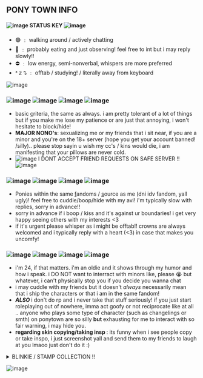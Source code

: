 ## PONY TOWN INFO 

<div dir="auto">
	<h4 dir="auto">
		<img src="http://i1225.photobucket.com/albums/ee381/enix-directory/Pixels/ministar2.gif" alt="image" />
		 STATUS KEY
		<img src="http://i1225.photobucket.com/albums/ee381/enix-directory/Pixels/ministar2.gif" alt="image" />
	</h4>
</div>

- 🟢 ﹕ walking around / actively chatting
- 🌙 ﹕ probably eating and just observing! feel free to int but i may reply slowly!!
- ⛔️ ﹕ low energy, semi-nonverbal, whispers are more preferred
- ᶻ 𝗓 𐰁  ﹕ offtab / studying! / literally away from keyboard

![image](https://64.media.tumblr.com/1a1cdd125d52d08ee33f2a9106cea126/tumblr_ohkns63pMp1uerrt0o3_540.gif)

<div dir="auto">
	<h3 dir="auto" data-sourcepos="18:1-18:16">
		<img src="https://64.media.tumblr.com/d3839ce334943dfb6a96c9be9419842d/tumblr_inline_p7xowxpFoX1rhwzwl_75sq.gifv" alt="image" />
		<img src="http://i849.photobucket.com/albums/ab51/Ashleigh_Young/th_tmfav212d.gif" alt="image" />
		<img src="http://i849.photobucket.com/albums/ab51/Ashleigh_Young/th_tmfav212n.gif" alt="image" />
		<img src="http://i849.photobucket.com/albums/ab51/Ashleigh_Young/th_tmfav212i.gif" alt="image" />
	</h3>
</div>
<ul dir="auto" data-sourcepos="19:1-22:0">
	<li data-sourcepos="19:1-19:205">
		basic <a href="https://dni-criteria.carrd.co/" rel="nofollow">c</a>riteria, the same as always. i am pretty tolerant of a lot of things but if you make me lose my patience or are just that annoying, i won't hesitate to block/hide!
	</li>
	<li data-sourcepos="20:1-20:260">
		<strong>MAJOR NONO's</strong>: sexualizing me or my friends that i sit near, if you are a minor and you're on the 18+ server (hope you get your account banned! /silly).. please stop sayin u wish my cc's / kins would die, i am manifesting that your pillows are never cold.
	</li>
	<li data-sourcepos="21:1-22:0">
		<img src="https://static.tumblr.com/rltvkjt/9lnlmr41u/th_k_atencao.gif" alt="image" />
		 I DONT ACCEPT FRIEND REQUESTS ON SAFE SERVER !!
		<img src="https://static.tumblr.com/rltvkjt/9lnlmr41u/th_k_atencao.gif" alt="image" />
	</li>
</ul>
<div dir="auto">
	<h3 dir="auto" data-sourcepos="23:1-23:16">
		<img src="https://64.media.tumblr.com/74ecf4da31a97c546a47605bd4f8d0a3/tumblr_inline_p7xowv6hU61rhwzwl_75sq.gifv" alt="image" />
		<img src="http://i849.photobucket.com/albums/ab51/Ashleigh_Young/th_tmfav212i.gif" alt="image" />
		<img src="http://i849.photobucket.com/albums/ab51/Ashleigh_Young/th_tmfav212n.gif" alt="image" />
		<img src="http://i849.photobucket.com/albums/ab51/Ashleigh_Young/th_tmfav212t.gif" alt="image" />
	</h3>
</div>
<ul dir="auto" data-sourcepos="24:1-27:0">
	<li data-sourcepos="24:1-24:249">
		Ponies within the same <a href="https://rentry.co/thoughtcrimes" rel="nofollow">f</a>andoms / <a href="https://pronouns.cc/@nineteeneightyfour" rel="nofollow">s</a>ource as me (dni idv fandom, yall ugly)! feel free to cuddle/boop/hide with my avi! i'm typically slow with replies, sorry in advance!!
	</li>
	<li data-sourcepos="25:1-25:119">
		sorry in advance if i boop / kiss and it's against ur boundaries! i get very happy seeing others with my interests &lt;3
	</li>
	<li data-sourcepos="26:1-27:0">
		if it's urgent please whisper as i might be offtab!! crowns are always welcomed and i typically reply with a heart (&lt;3) in case that makes you uncomfy!
	</li>
</ul>
<div dir="auto">
	<h3 dir="auto" data-sourcepos="28:1-28:16">
		<img src="https://64.media.tumblr.com/e98a864bce32154800cdfe64f7a33446/tumblr_inline_p7xowvATjd1rhwzwl_75sq.gifv" alt="image" />
		<img src="http://i849.photobucket.com/albums/ab51/Ashleigh_Young/th_tmfav212b.gif" alt="image" />
		<img src="http://i849.photobucket.com/albums/ab51/Ashleigh_Young/th_tmfav212y.gif" alt="image" />
		<img src="http://i849.photobucket.com/albums/ab51/Ashleigh_Young/th_tmfav212i.gif" alt="image" />
	</h3>
</div>
<ul dir="auto" data-sourcepos="29:1-33:0">
	<li data-sourcepos="29:1-29:131">
		i'm 24, if that matters. i'm an oldie and it shows through my humor and how i speak. i DO NOT want to interract with minors like, please 😭 but whatever, i can't physically stop you if you decide you wanna chat
	</li>
	<li data-sourcepos="29:1-29:131">
		i may cuddle with my friends but it doesn't
		<em>
			 always
		</em>
		 necessarily mean that i ship the characters or that i am in the same fandom!
	</li>
	<li data-sourcepos="30:1-31:259">
		<em>
			<strong>
				 ALSO
			</strong>
		</em>
		 i don't do rp and i never take that stuff seriously! if you just start roleplaying out of nowhere, imma act goofy or not reciprocate like at all .. anyone who plays some type of character (such as changelings or smth) on ponytown are so silly
		<strong>
			 but
		</strong>
		 exhausting for me to interact with so fair warning, i may hide you.
	</li>
	<li data-sourcepos="32:1-33:0">
		<strong>
			 regarding skin copying/taking insp
		</strong>
		 : its funny when i see people copy or take inspo, i just screenshot yall and send them to my friends to laugh at you lmaoo just don't do it :)
	</li>
</ul>



<details>
<summary>
BLINKIE / STAMP COLLECTION !!
</summary>

<p><img src="https://78.media.tumblr.com/c432ee3eec696131e092f7a850011ec0/tumblr_pcnc265ntT1x44eu4o1_640.gif" alt="" /></p>

<p>
	<img src="https://lh7-us.googleusercontent.com/MQCu1jIqty7kgnOG4rpvA5j8u0sYc-HKViYrUPWTySmBb5DCsKQHSeL4xm1bx94VmE3O4Vn1eMHk8S8zukYaXu-mEiD-ouKe1AAKJxkPK1CwzK0Qv_Xv8zptnMM33RZtY6S9NZfLq7bKd_vFLIVLj08" alt="Talking to the moon #Stamp by JEricaM" width="99" height="56" />
	<img src="https://lh7-us.googleusercontent.com/9qLk6jHJTbWUsRgj4RmduEAbZMf7dz23Gl0SZgQmzj9h7XcnH-XLv8WXoTBwPjq_CcSOE3IxFmyFbXiklIP2aRfEMvTfgsdstoZPiF-IIRePQjwvh-npYYPBspiQSUgqSZ4vpkIN7RUkzl2Mq6hg5Mg" alt="Nightowl Stamp by Kezzi-Rose" width="99" height="56" />
	<img src="https://lh7-us.googleusercontent.com/sr5JzA8gyx8Oh_W5dbhnImbLtiS2hw750hcMuiqab_Qz5BFychSlUjyxaIR9kGf0fv7KCS5ZADqj2A25425-4kB6do5gr3A4dA1cN333F92sYqgfO0RfB_fZWbro3VFBPxu8-LjjsJg9BhFdOwtT8DE" alt="stamp (#045) - Shoot For The Stars by peachkonpeito" width="99" height="56" />
	<img src="https://lh7-us.googleusercontent.com/kzF00WMhEFpd693DhRu1BL7trvQ9dc-gwvBdK2h86sVIXbTnfhPD0mExjkstQO5lYWm0A_ll1Ry5JHvJe0PR5DVDbj95JEC8ElLaxqCkiHqFY_aXSmzc9NrsOt8L0_342Rd6Y3zjHPUWwe5mwk3p6EM" alt="002 by StarryWave" width="99" height="57" />
	<img src="https://lh7-us.googleusercontent.com/llOFY1Qdmjfs7caWtzMs61IvU0kuG-7loxBROi6nqeDjOPghE_zHL8DzDssCX5n0TXoxFJ31CndmaPEKGS0kKExLGKMG4gJi46iPzm68kksac8kR47PPdMbfUYxIUvKHuVV5bPxPYFup1_V2SQh1zu8" alt="I love pink! by ima-M0NST3R" width="99" height="56" />
	<img src="https://lh7-us.googleusercontent.com/54CtRC_NhfPfVtl39srU6xLwN2l_I94CqxJIRUTU220nTc9enR3YkRHcBjzmxMIFS0SI-54fHtAeDhPtsHPBbIRNpyPFr-J5MzsoQmtg1VQtumaaK7hIfp68BCBuoBvfwlpqMRVEW_l72zASvsvPXK0" alt="Stamp :: Marina by homestucktroll123" width="99" height="56" />
	<img src="https://lh7-us.googleusercontent.com/1KHJLe0-LvlEB-JpHTivq0ABgzoCHbe_YWSVYC6P2gv8RAno8Ii5d3gyjIKWDkYxr6BsZ1GQQU6QK3E8eETf7_P8qjYLfixVokId56RB9l0oGery5ehFgOTSwVr13p6xpXXywZGrhZbQOtVE8e0IypE" alt="Asexual stamp by pulsebomb" width="99" height="56" />
	<img src="https://lh7-us.googleusercontent.com/oiLjNpEroL4p3jQTC4x7eH48BqYmk1jXbc1nPbtVF4m4ntAGOqUjOt3Z7F7__d-RZW5U8Mv6b4sbXAvYimOHiBssoAWzESTbb_E-9cJe5jVja-MM5zkmoL3OwdXpRPhK--xkTZUB_4kIKPz5TvHyM-M" alt="Pink Sky 1 by MissToxicSlime" width="99" height="55" />
	<img src="https://lh7-us.googleusercontent.com/cpn2xP8kwcvon0yNNQ4pyB44cvcLyU5XOt7Wzq6ltGq-zx59sHR4uOwccPg9NTQKJAEHwemk-d-snEHjiW_7wBe4NdE6BqR3Tzc91tg5IqiyRsO0xR6ADTxQFMtBeBh-ht219Idi6u2suFywfo0SAkI" alt="Rose O rama | stamp by TheCandyCoating" width="99" height="56" />
	<img src="https://lh7-us.googleusercontent.com/lUyRivEHwq1Td86H3pQR8FUlrB14jsKAhpdyrocLwUPmcYcPD-YC1jIbE58Wuv4EcwDMCwusOtaiAcp_ezo95zlxTW3DUfpbWlMCqN3A7-bKTuhxXE4BYCW4MyU3FHz-lYgC0KLRMAfcRQKMZaNu7p4" alt="034 by asthtc" width="99" height="56" />
	<img src="https://lh7-us.googleusercontent.com/GNuSir7pZl2L9ljkQTwqes6l5sSLFVo1dByqfoKxviIJGG5-ZAvIyGpUc-129Zc7ZBskP5vEDGOblC713YZgl2mC3BBfSCNJbdaqkkF1MJqR9sV12deibdkSacD14f4uxB7B4kfIZYpneCFO1QNVfKk" alt="029 by asthtc" width="99" height="56" />
	<img src="https://lh7-us.googleusercontent.com/McXnQOFzAIIyrQxyF77RL5NgEGZq5dPSNcQ6pAubqqGW4cV67bO6M2XHWv6252vWx1exOTmhb9B5ordmB2PyDyxQKaYkG1CnkfcT_rZelXsrfA2qWNJdMEH6dxQ5kgLh5GDcow3TI5qk8x5oytuRQK4" alt="031 by asthtc" width="99" height="56" />
	<img src="https://lh7-us.googleusercontent.com/mqKGFwm5i600hBVULdP319Tb33eagixO3Rw73yY6m1-uXru5bD9BDWHwF0bH33KY5oSfTWZDkv9P9YCZWjUJT3-axhBsggTPnBmt-XvRO64PHZSqumJVfJ1IvsNgkmsUyWhyzPcSqqbPD5hu3uViTV8" alt="Timbre Animal Crossing New Leaf by LeDrBenji" width="99" height="56" />
	<img src="https://lh7-us.googleusercontent.com/Stb9PWFyKVju_bqxOavmUfbLFuV4YTfnEHQDALPkB6IrpBqZZuutUmz_riMLIfWjiu3Ie9665jrpVxjm3rA4r28l1VuMzkT6EyDurmbDItgeYaO6NteD6g9OkbeTqHcPY2JMXSHP13RQerIFUHwMcEk" alt="i love my DS stamp by RRRAI" width="99" height="56" />
	<img src="https://lh7-us.googleusercontent.com/1-xooPi5ti-LfyG2CTjUkugttRg05A0THVywfV19Y3UDMkNSz5ifbT8RqDd2mp1w59I4nEQCBgVYDI5OrjkWIur3xT7jGfHqF22Yo6-Y4eyKmjfYb2zSDD-C3lbVRis6rbDbhYB_HxJ1lCrocIkI9Qg" alt=".~Mareach 64 kissu stamp~. by ThePinkMarioPrincess" width="99" height="56" />
	<img src="https://lh7-us.googleusercontent.com/RI--jJCC0i7VE_vcvM_kqx_4nrkgkFpPRoErbHNsq5ANewTPDcL06pPhCZOrOKgZ9Da_WhNi1HC0HNj17IzrWiLcNFV5r5aNHVzgHbf6_rhzYteTgKY_E27A360dtGI1_fPtDb6_cgOsAolpap89kLs" alt="F2U Stamp by ElephantEmpress" width="100" height="54" />
	<img src="https://lh7-us.googleusercontent.com/lKbxMLy4i2Cl7QmDn8g4C4VRlAcbwi5YXl7vA4Eo0ZkJ9oWAslod8kH--fSQvnNWdap0MaLWTadMBzFgE-u5mfMx1wOYWlM4xWwNnDOx0lKBPRNEKp_QPFFRVB4YRPpYQhBcL8BVKvokbqmlZ9VoYG8" alt="The Second Star Stamp by Mel-Rosey" width="99" height="56" />
	<img src="https://lh7-us.googleusercontent.com/6X4w70-1uqKVYW879Se-sKhjyrtONnRd4SLmmgh6waYKD517N5RE_tqKs0JhoNryuezrBT2o6jbdcTHR4YflF5v9jZ2wrrWik_Wbt4gmQNRBeE_h8OnOWQ8BFzjgIrXkRmbvi2Dn6Mrb2YaWFZPDDv8" alt="i love clouds stamp by piijenius" width="99" height="57" />
	<img src="https://lh7-us.googleusercontent.com/kjbbvLCtnqCo7JwU6rWcOKvr401XLudI1C0VxFXMOKe1Eh74k7kMPs8D7S2sy0YriOPiQZ9ep9pIWY93Q04Q5_HUIH0ka_LlQwrjT3lxJQbkar5091dMyuMlLVVMt8Zow8svi1QL6wi9oOQfhVqcJzM" alt="Space... Stamp by OrigamiNinja41" width="99" height="56" />
	<img src="https://lh7-us.googleusercontent.com/_qRQKikclZizovVTOUzuL3gNhEeQwNT2aH-inSA_FfQN6vL1fvsBgZ90l5wL6XnDOayxnojdLwXKUVTboXmliEV7y53q6UdTa4F9by1HX5Hb8ZqryD-dhykxpCzPHIqg7rcEStVpgND4S9VtBcvNOK0" alt="Sunset Stamp by Supernatantem" width="99" height="56" />
	<img src="https://lh7-us.googleusercontent.com/kgNctphO2jnBYf61y4dH-uGC0tlK8j8FUwYNeuIOVKUmghFvmjIWoh7Tbn6E1YQRd98NnRAX_XHYZcomAEYnvHa73L5TY4LXxmrYRxBKxO6vju07CJ22uqRk-gvJxCtTY9gLKUA147fi_X4E2UgV3_c" alt="Starry Stamp by Mel-Rosey" width="99" height="56" />
	<img src="https://lh7-us.googleusercontent.com/mpKSQX3DGvqc-gkk_9sog88kMweobmRhHfMGtKl65beq3jss8GArmSUTW9vo9algQNlrGyLh0eM4W8evpwCi05kUaJHg0zb6fSt754-MUwio5BR8V4GL-N1cnBQMwrTiJQDtMf87AiXMbWV2T5-xJp8" alt="I Love Stars- stamp by AlbinoSeaTurtle" width="100" height="56" />
	<img src="https://lh7-us.googleusercontent.com/FdSEHVFpsi2UAC_uPf0Mr2asOCoLpZ62F3qGzNzNKkXNIqFK7OVPNlm3abbsXBntg29lI5t4Yn0_vuqfChTF95SJydfbQnC67WrZGGye_qXLPTjUhjeem_P3r7_QTaPCUVyaM3IRPdqpE4TKb5gL1nM" alt="" width="99" height="56" />
	<img src="https://lh7-us.googleusercontent.com/pOWfUb3OuokXVK99DE7-ctNNXBmDNxOEndNRYwV7Q-tnRmItJ2qKNA35REjhr8ofKjkHVkPQSW47MXCgcoYhKA-MT35wxG2b5wUP9qS5PpwSSrhIqc3ZGRX1TEO44ougTzGBRNrBtBMMoNUqF8AVOtc" alt="" width="99" height="57" />
	<img src="https://lh7-us.googleusercontent.com/hgqQJaur6DZtp-b8B5AdmpototRa5AveqP8Jp_CZvIF4TO2hzSP8lqYy5nodlDy21sol1YXfvS2rfBurqXMtWWKxRzvlQbIICN48gim92D3bb1R8q3QD64K9GP2TvM1X3bf9C4-q-JlyJRs4H_oOCxw" alt="Sunlight stamp by Kittyrocker" width="99" height="56" />
	<img src="https://lh7-us.googleusercontent.com/2Wfx-xMHAHiqIk6zOS6e0mfe6-SdHBkJYj-R6u_qNaPOnXQ9kOwwivNiYt9o_PQw9rtWjcURBUpUMwpD1LNd0cl4YO4bEhZ54rB0j-f5qJRmMZWqq9QRoZvczaiS--xTHF9Jt3AcUGaJ5As3VCM0OG4" alt="Pastel skies stamp by Kittyrocker" width="99" height="56" />
	<img src="https://lh7-us.googleusercontent.com/nvMpqD7VRm8UW6EB93UoEWGTaq8QViR6DNKgw06vCwZ53oOers0bQG5uAFfHaUtFVHRCUI6XKgiIL9LapaZv6WIAJryuOwsEadxh3RiWIfCUMZ7l9YFhYuDB44PxLa27XKzUJEktogVmdRhhd-H7-d0" alt="Pink skyline stamp by Kittyrocker" width="99" height="56" />
	<img src="https://lh7-us.googleusercontent.com/kEN2OTkmzU6qBZoKr-lPe6JXbE5k3JQvX_xwhR8tCEeWEa0QYDa8M4CW9ozmvMnUqWSPTE6GPzfiyFKXmucXp6b2dEKVZ7w7_laaHkL_8IffLi0DZxbOSxvDDh-eeqYrrCJFbTn_tdnD42GjFSssaR0" alt="Nintendo Stamp by bIuebelle" width="99" height="56" />
	<img src="https://lh7-us.googleusercontent.com/5xfYa00bvzAVYoS4ZFu-5pxM4YNCrox9kWgpiMgKkd9it9nD5efAa78LjGDextA0lXsLB3fYMgEZQFBqinH5vwJkHePyjbcqtW06E3p9wpG8BIAeNtozJSjmLwIi3sDyU7QoLC-W0RGpOGCWv4_Fxio" alt="Retro wave stamp by stahmps" width="99" height="56" />
	<img src="https://lh7-us.googleusercontent.com/S2RHQsMEhAmImO7-sVuV3S1z2zu9wVkiYMGA8OdgJmXOLs1uafaaQF2YyCg4Cbfki_0V0jDSrg_diLq1PHnoFDiqc5hGp48RQjefprS3IdwzGKS_VgVrT0XEIEAhY6_Zw1i-QWYkSL7DvZ3TGTFHE5k" alt="Galaxy stamp (no words) by mythoIogicaI" width="99" height="56" />
	<img src="https://lh7-us.googleusercontent.com/E2zUivPuzPvgo7uieVvtyibRhK7yRtPgqWGLqy_yFVeQRS0j27oAu3eEJRA_mTlRFPKRQb9GgwF7q_ijfth491NYRp7iniJCcML_CFlzOHjtVoNiCc7HUmhU1kFg37hx0tJxszx4YWFG40r8NvXX3lQ" alt="Stamp81 by toysoIdiers" width="99" height="56" />
	<img src="https://lh7-us.googleusercontent.com/uzEPXw4Sd8FDcK6fxjrc-lH5Axtp5lII8LGx3RuQ7eCyF4_zv3tE4ethLuswJcZ8aiJ7NkJl63501qsI6_JqnVKX80cq8RXNiruyUMOQwlzTFpZQA_J6eNXeg6eodRfyGVCDNJcVwhfqilZr7FZuuM8" alt="Stamp70 by toysoIdiers" width="99" height="56" />
	<img src="https://lh7-us.googleusercontent.com/pIjNgNR1RZXkTB_Cpyg-2QI_qs77yYyn2NGb9nSmsu_ZgRP0GU0pt6epKI4EwTdzh-8RampeaMTkKaohhGmGzJCOXbMZFk4VzNx9V1iKZl2vq4sZZqKiaeyLkTDBipIeOdsrUgv-WnxmYwEWZfhdYds" alt="Stamp61 by toysoIdiers" width="99" height="56" />
	<img src="https://lh7-us.googleusercontent.com/8mrABDQ41mk4Ezyskgt8rKDQhzu4WfSGrKMJVcwQsrbdWfF7xslDhsZcLpQwRA8EknvJKsjryfThz1z7xcCNdD4FtQJ1t_3k4jwDHIPQpze7cO-CECJsLfJLnZJ1-rW-AY3zYE6DbqgPcDGC6n80fgk" alt="Stamp13 by toysoIdiers" width="99" height="56" />
	<img src="https://lh7-us.googleusercontent.com/IF06hqAIOTLU-1XVOop4S5S561-gbvdfLxdb5l7H9GOtPzGcWrbskK0k240QjIfD8tJ0YsdY1CexxRSI_35bPyfRZvl1u2FIcK4tXsVFUkHugFwGfftl-mj5tiMvvagi6RWkIWSQliGUMUNrMv4B-Dc" alt="Stamp8 by toysoIdiers" width="99" height="56" />
	<img src="https://lh7-us.googleusercontent.com/M6zt5_Ec4C2yMZPW4yhT5Y1me78oieqzG2ZCM1IoptfJKBL1DCXZug2ClzFfJ7EE3EnSOBvIrMGClpNuKlOpJnm3qGJ_kWoAiPgVucfo4PDJFXH4BPJW2QPpw4_U30XYeojErGZ86dozhUx9os33w_I" alt="Stamp1 by toysoIdiers" width="99" height="56" />
	<img src="https://lh7-us.googleusercontent.com/4m3GoOfWHP9zbPJZ56G7w2vKyA34C59sKBji7rO4zMMIz3_DOuc9vIFB1sPatNbt3m_2A2uEf9uENKV98i8bZVHuxtFpvkwTPtnQAfpLS-yKEaMfsMcBCl6131D31O1wMqbtz0bpapGqPURefQeniqY" alt="22 by jungkcck" width="101" height="57" />
	<img src="https://lh7-us.googleusercontent.com/yEcwLB_SQU98_r_BtfK6obgpis4Aw2sgGfTbxJap_nNDkEhSKBkOBTVuDdGR34kcaUfZfIuSJD2C2sUGx8mCM7GZ1n55zKb9n-GodsIPs2TGna5W7a1wQRW3CF1LMTZiIK7iCs4hJb2yY6shWGJlgaM" alt="and i was in the darkness stamp by witchb0y" width="101" height="58" />
	<img src="https://lh7-us.googleusercontent.com/el_3xmyAitCgCIYyF86MBFJdqGqBnFFD-gjoHS6H8aZbrDvrhmgz-q2HI-MPDrwtLp9b8cVHblrRLLR2d5dOuZZgJFJeGHRffc7aJVOLdusp9s0_JoL1nKnodbqOUPgtiQQoum2cdyqpugC80sn0kjk" alt="No one's around to help by YumeNikkiStamps" width="99" height="56" />
	<img src="https://lh7-us.googleusercontent.com/4u5X5n2dZjt2imazNEuq-vOROBSZBa5wjXRJl7Y0M4Vyp1TIWhcvlPfeSxKKCQdzNnuIZyhEsF53zFfCuplcW6M63o1_fOdpfB7LPEbm066oaogb3vu-HTFQDfYHE_FMj5xDRP2dAZ8OTS4AW8L0_38" alt="click on folders or all by beevore" width="99" height="56" />
	<img src="https://lh7-us.googleusercontent.com/Zgp1aiwIgf_nQYdnlVaUqpOc6xEbxl-xs9Ls_VZ1XqwgF22AlqPA2o4bzHhrlFBA9W8ZhFIWm-jwVwButpLSsRsCnsPOIAMgEofhSgIr-gOZ2bv0q6NguGnvH-j5MGD0fn3Um1btIZPVSkHfg8NlETA" alt="SM- Super Sailor Moon stamp oo1 by Kaze-yo" width="99" height="56" />
	<img src="https://lh7-us.googleusercontent.com/O8HSGdu00PPYgU-pp3O1kXwRZsvwEGWIWXchjLgyvBz3mm_XNPO71ICh6FA82xG5wtTT1xty-3_qrpIlbWI5LGJ8ymiFel2ARPMbvMq9K9ljVpMELvUlBFAc-IO5RUBXe9d7DgMHAHvex_TjTT_ryF4" alt="Space stamp by HerMajestiesCoding" width="99" height="56" />
	<img src="https://lh7-us.googleusercontent.com/l0MfqdIUIMkpd2NY7W9Lu-JQEmXz_NpVgTFgySdNE6BX7B_shsABq3ahSRNiNNir-JM0e26WRxKc2wSjDqRG4Kfb2a5v8E3g7BDN9S2pmfmuUFXfQkB7Nmn-Ip13zLi9OFMKPnNvwFPDH3kgwbT3PcI" alt="osaka by BrainBites" width="99" height="56" />
	<img src="https://lh7-us.googleusercontent.com/POZh_ADpxxBZutH2NKaqiHQSFr0t2pkKR3OAzg3zSdBJIpK7UHD8Gnn1yVYwQFXyksR8YXEDgm2S5wKXy4ejiukvxAjknWRJXAWJtWEuHLuI3ixrH-us_x8Ihg4fOzz-UgjgyiGu7MtSX_TgfADBEks" alt="Crystal by MissToxicSlime" width="99" height="56" />
	<img src="https://lh7-us.googleusercontent.com/SOD0igc8RiXgI5oAa3AZgo5JWfJH8KuMtIK53MFAwwgY6_YBezhmBYY53-sB_qIw9VlIiaBUa3m3YKFHNA58XCXV82WlkR4v6xhmyTVwahbJT50yQYZHGY1w7b6mHnSCZaipYQ6DWFtMWsMGi7shnrs" alt="Sailor moon stamp by babykttn" width="99" height="55" />
	<img src="https://lh7-us.googleusercontent.com/8Tg5zYKczHOkumJnByhDxAgL4WJtux1JPUtvF4naovO7PFkJcROpqqiuw6Qe7n_iUvRMEFsUF6jYP6xcJcBUMYUXQraezMQW9vwrl40C4PbDl4cYnYpsMtnv-Pb2wlMIyn-4XZiWO4LH47r9sE15g6M" alt="Sailor moon stamp by pulsebomb" width="99" height="56" />
	<img src="https://lh7-us.googleusercontent.com/_mnO_mhLX77UUoKDv1wJVsFcmDZJnQZaBZuhH9U4tF3WHHfWkYQ3eNV0OZkRkp4OGvTmASo06tSyAdnsAhWnpnDGcsbfDQufp73NOYiVqpGj8gMBZm5bz42jFuAeRuodLOJn-GPm2s_Jqt1ek_e1KMI" alt="Sailor moon stamp by pulsebomb" width="99" height="56" />
	<img src="https://lh7-us.googleusercontent.com/SwJ-eY4F3vOVDXjHSZK2Vj3xEaQB7xpAno2bFcFj3TZzYfyGTLiaQcBBECYdXewPrTPodPHiXthLbzH4gY8_QCsv9qRaRl2Fni1a2wPMLiLJdoDANN96Z6HKqgbB5dg3hFlZ7CLCoa138NQFIP34NhE" alt="Sailor moon stamp by pulsebomb" width="99" height="56" />
	<img src="https://lh7-us.googleusercontent.com/pwzM8T5N0Fpv2KlmoFs0r0Us1cfO3fk0DySeam2uuCe1Zid8a-tNfo2ZFBqcLTQlM5SjQyKbsd8dHFa_qEnMqMQUsR32MGPtsSMeFeighTw4plb1iUGXbSvt69Um6H6s2TMvNC0AqPD-YU9IBT2Q4Vs" alt="" width="99" height="56" />
	<img src="https://lh7-us.googleusercontent.com/YlPPVv2PKmKom_V9CZnc4bsNY9FOeu2XR9VrIyBVcifxhJganUdjidcTVrTVExdwSdFlmvN1jyLxSDbLVCsG0V-zCER5LugoEUEo4wy90x0KXSWHzdl5AXspV6pF0qZvEOLt1fHzlc5xbIjijYFbHGk" alt="" width="99" height="56" />
	<img src="https://lh7-us.googleusercontent.com/P4fbR2ulL-ZtBUmHt9DrKfaw_GMGXEe2KXMjPBmNB6tcBGpiSUGO4lu8msReblZhtAwjGsLvmhUK39Fo4zFoI-uDIvVMAI80AQBVa5Sbeo856Q8N17PVUWYNTqB814VcLZT9W5me03qpytcvrhr2f9c" alt="" width="99" height="55" />
	<img src="https://lh7-us.googleusercontent.com/EgYs2q_YVlOcLVbMhFIrhJVP77IT1Kj5gm0PSuKSR5ywhlYpQWXU96E990k7mxtNmmWZVeE6hBu8PowMTpSiixRdp1jlyPh2Htfv7LB87EFso2ZpRGy8tR_ovTK7zC9sKQ_Bb0bVcVl5kGetq914zX8" alt="" width="99" height="55" />
	<img src="https://lh7-us.googleusercontent.com/eAomgn3TDKkWp4gwLW7b34FJyZkaI6eiIBSF-zsTbbTsrOZzt0zo4NT-AZc6Qf1bRzkNe9A4vunSPluRZtBtBPCz9G-b9zjLvwrvKMhHSEMQc6iRyBmsmoH53MVT75Ly6y80YGjgrwj9WFUbYs-vBb8" alt="" width="99" height="56" />
	<img src="https://lh7-us.googleusercontent.com/kjHPUHxAY4pGRroHp4OSfVJd7gPTy36RtEZiMRxCJ0ZoFJqGosgg0Ui0FkS9RgH1z3G3BCRpbfDtEfHu1AQjChy6gciIVvL53Zt1XorfL4xhBlJHDajM8q0DIH2oAYvxIvcvIfQZwVp0pQOm2z6yg98" alt="" width="99" height="59" />
	<img src="https://lh7-us.googleusercontent.com/u0ZGvrpswo2A-_IJJw0QRKntyINBFnpiFSUIEZBP5krvPEq7qfrKyLN4kuVDMWPGyoJugFK-efkz5WBNmqFDmK33iqR_M1Zgh6t6OWPwfUrtyqPXqmN0zZkjWb-DVpxF7Ax6Iz-j-pIUWEQyRM5AZsI" alt="" width="99" height="56" />
	<img src="https://lh7-us.googleusercontent.com/Su5w_JnARd-cRQv3_5EMUt7-KK6YVjMM7LtPgvVyxVQjR_0qYekveJ_FRgmNUDD-FCLa7TYchOyTS1Q-SkfDxHCCA7o4dFxspd7bVi3O4nnmSoKZDKhUHhmvCuTz2uyAs8ogY9FiC7JuTuFHiKM4-VU" alt="" width="99" height="56" />
	<img src="https://lh7-us.googleusercontent.com/kycFSaTLg97rWrSdsiWo22fJi5rfeM44yYiMLB8KonnReNa1_zyq3CumB6YkSDeWt-IibbwJ5PYCUsBxgshqK-RZw5lIhCcth-2XvlirybXAG-5n0vMb7Z_1UbzvxGNBPhklEU_iSI-ojdd4EMdT4JU" alt="" width="99" height="55" />
	<img src="https://lh7-us.googleusercontent.com/Z_w5S1nHg_pbUvkFTyAvMIRoyY9CirnG3xEQBrPxInx0duzOin9ykt5pSj9q8M6j9k7Jwy-nJdnx0lS0XgB9vdFfbELCOjgcmUZA36oR-RYsiGaExDK8Nt1Xw2Uq9MgFGueasr5kY55mtct2mKuBMtY" alt="" width="99" height="55" />
	<img src="https://lh7-us.googleusercontent.com/pGNBieKgtVZ37Oi2chLjsmtY-HbzH-UxpFVPHZScILYH25E_h6Xa062tLPwnkjuHK38HhVOhjMG57I4k15nY3pwbOG0FI5-ZFDjWEpsfwi_iQxCDaVsU2ZiL0yX0jR5MwYvrSF514M3cSLvr5Uht9CE" alt="" width="99" height="56" />
	<img src="https://lh7-us.googleusercontent.com/q4LNrlysvaIFZdOaZM_ruUUhOX8pTswQhpq11bf8ZnRisaLg0nifL3ss-ejOZ1pJK9m2Zvk8TQh8afdNXweReEQKmtKENRZVMLecX0shdeddnn3Fi84N_MUDqa8LrvmczoeNEkdYgZEYibEbQxUj9DE" alt="" width="99" height="56" />
</p>

<p>
	<img src="https://78.media.tumblr.com/73ece5cb69f19a5b4773b5c4f5a80d45/tumblr_oppvosJuHb1tganp7o1_250.gif" alt="" />
	<img src="https://78.media.tumblr.com/6f9463f8d21ddf974050305ae08bbc2f/tumblr_pc03uuP7wx1wclo4ko1_250.gif" alt="" />
	<img src="https://78.media.tumblr.com/6f467f2abd4108cbcacbba501c999004/tumblr_inline_oxmkzok15K1umxpvq_540.gif" alt="" />
	<img src="https://78.media.tumblr.com/e24af1b7b63c580c8a38833fb2e9881f/tumblr_inline_oxmkznTbXO1umxpvq_540.gif" alt="" />
	<img src="https://78.media.tumblr.com/43eaed8e0a1526be07a25cc967f68bf6/tumblr_otj8xcJ46i1tganp7o3_250.gif" alt="" />
	<img src="https://78.media.tumblr.com/73f4ed7b4ecaad3218e972c9e2d69f18/tumblr_otj8xcJ46i1tganp7o5_250.gif" alt="" />
	<img src="https://66.media.tumblr.com/2a329145703f4ec7d76da7d82db1b70f/tumblr_pe0ttj7DTD1xy0eh3o2_250.gif" alt="" />
	<img src="https://78.media.tumblr.com/f62b66deab6f12ca8999fb78ab57eb5f/tumblr_omv9uhOLyX1vgjig7o1_250.gif" alt="" />
	<img src="https://78.media.tumblr.com/166635a672b2fc63074605f549ce96a6/tumblr_otj8xcJ46i1tganp7o6_r2_250.gif" alt="" />
	<img src="https://78.media.tumblr.com/237f573c28260b612238bfa66b715020/tumblr_otj97jhcXZ1tganp7o1_250.gif" alt="" width="150" height="24" />
	<img src="https://78.media.tumblr.com/54b56999dd4fc6aa905611019d03d7c9/tumblr_oomuqkO0uG1tganp7o1_250.gif" alt="" width="148" height="24" />
	<img src="https://78.media.tumblr.com/a58c7558bcfd7c3ce7feb75cfc8a4c22/tumblr_oprg96v3xG1w95sl4o4_250.gif" alt="" />
	<img src="https://78.media.tumblr.com/6a900d84847b9e1e862de398206a4c86/tumblr_pbmrld3VS21wclo4ko3_250.gif" alt="" />
	<img src="https://78.media.tumblr.com/0e59be551dc8afa7c73b34ba122ebe8a/tumblr_ouf915E9581vi2ckno8_250.gif" alt="" />
	<img src="https://78.media.tumblr.com/bab1cef4161302e2ab08f4174b7c046f/tumblr_pccdda0yX21wclo4ko1_250.gif" alt="" />
	<img src="https://78.media.tumblr.com/a3e3cfd141825b05868b9141ebf795be/tumblr_otsg3nYDjx1vep039o1_250.gif" alt="" />
	<img src="https://78.media.tumblr.com/ecb23f25990d5af08f97fe26d44cc7f6/tumblr_ouf915E9581vi2ckno1_250.gif" alt="" />
	<img src="https://78.media.tumblr.com/665287d70e0192b1e7578bc4adba0c4d/tumblr_ouf915E9581vi2ckno10_250.gif" alt="" />
	<img src="https://78.media.tumblr.com/5cc981302c9ee5596f5a215707dcea9c/tumblr_omedorfeqw1vo3fd4o1_250.gif" alt="" />
	<img src="https://78.media.tumblr.com/0203d7ceafd43b84952dbf6eb6f41002/tumblr_pa6qksgKI01xtmibyo3_250.gif" alt="" />
	<img src="https://78.media.tumblr.com/7daaecde93dadbeb999283e3c5bf3d29/tumblr_inline_oxmkzmMBhn1umxpvq_540.gif" alt="" />
	<img src="https://78.media.tumblr.com/77008a6fd5d70c717bfc86c4f4ec5c30/tumblr_inline_oxmkzmhnma1umxpvq_540.gif" alt="" />
	<img src="https://78.media.tumblr.com/81dab25d9d461b2eb0bd39988b77e064/tumblr_oudjk6CHwe1vzpsxto2_250.gif" alt="" />
	<img src="https://78.media.tumblr.com/4bc13a1fbd94c3c48820ce9e1365c97d/tumblr_oudjk6CHwe1vzpsxto1_250.gif" alt="" />
	<img src="https://78.media.tumblr.com/afe05f1dd41b4df06683e2cd22c7f3f5/tumblr_oudjk6CHwe1vzpsxto3_250.gif" alt="" />
	<img src="https://78.media.tumblr.com/ad75f58f5b2bc8235547a1c1f02cc313/tumblr_oudjk6CHwe1vzpsxto4_250.gif" alt="" />
	<img src="https://78.media.tumblr.com/8417858c1f38d753d6bb9211827fb4a2/tumblr_ozqv8krp281wvu485o9_250.gif" alt="" />
	<img src="https://66.media.tumblr.com/bf9c38a01caf6b6b16434082f50a86b1/tumblr_pe0ttj7DTD1xy0eh3o1_250.gif" alt="" />
	<img src="https://78.media.tumblr.com/f4fd84fcad3ea40096a39fc470a97be4/tumblr_ouk94yygXO1wtplxko4_250.gif" alt="" />
	<img src="https://66.media.tumblr.com/5defa21188e144773b9efc99ab69ec55/tumblr_plkstnpNqe1y46y83o5_250.gif" alt="" />
	<img src="https://78.media.tumblr.com/ef8297d973842570bc911bfb8f1d2c16/tumblr_oprhd4gdFm1w95sl4o1_250.gif" alt="" />
	<img src="https://78.media.tumblr.com/730dc3069c5d8b4cf8412fffe890d8ed/tumblr_orwxnogb691vmzvxvo1_250.gif" alt="" />
	<img src="https://78.media.tumblr.com/94f2feadcc30f8abed79e1bdfc6c8d6b/tumblr_oqn46aCChq1vhvn1lo5_250.gif" alt="" />
	<img src="https://78.media.tumblr.com/170d1555293fa5f239966457613284d8/tumblr_oqn46aCChq1vhvn1lo4_250.gif" alt="" />
	<img src="https://78.media.tumblr.com/e49b52bcbd4414485b4c8502a699cb57/tumblr_oqkqidXCZy1va2yuso1_250.gif" alt="" width="144" height="20" />
	<img src="https://78.media.tumblr.com/e06b38f70c7d69c4f986e06b349fdf46/tumblr_op6jjn86Vx1woupipo5_250.gif" alt="" />
	<img src="https://78.media.tumblr.com/e6f9cb9b269283488c3f6433d0a74eed/tumblr_op6jjn86Vx1woupipo2_250.gif" alt="" width="150" height="22" />
	<img src="https://78.media.tumblr.com/657baf357e2c44579e1276d01f26ae30/tumblr_op6jjn86Vx1woupipo6_250.gif" alt="" />
	<img src="https://78.media.tumblr.com/db290e328edfd993ce12c1b504e99596/tumblr_oqkqidXCZy1va2yuso5_250.gif" alt="" />
	<img src="https://78.media.tumblr.com/a210a8794dc550411aacc6f82eb276d3/tumblr_oqon1dwRzz1tganp7o1_250.gif" alt="" width="151" height="28" />
	<img src="https://78.media.tumblr.com/161ec8f9d2da780f50bf50063446ad32/tumblr_ozqv8krp281wvu485o5_250.gif" alt="" />
	<img src="https://78.media.tumblr.com/23f6e982acd4071b09455321ca00a0d9/tumblr_pce320m5SE1v6iys1o1_250.gif" alt="" />
	<img src="https://78.media.tumblr.com/205be9907cbe21a581ba6382155acb7b/tumblr_ojfyta8m3J1va2yuso3_250.gif" alt="" />
	<img src="https://78.media.tumblr.com/8b8f38bbe6221efb9ccecfc13378d9df/tumblr_oz6fgoftmT1w5wphqo2_250.gif" alt="" />
	<img src="https://78.media.tumblr.com/533ff64b3a4b0b902f9bc9f054462908/tumblr_ox8flcEyEO1wzlvjco1_250.gif" alt="" />
	<img src="https://78.media.tumblr.com/5771525bb98438846512656225c6e355/tumblr_op6jjn86Vx1woupipo3_250.gif" alt="" />
	<img src="https://78.media.tumblr.com/9635532db2f3128e82808b72e6a1f437/tumblr_oqlfv9ZoDT1vhvn1lo6_250.gif" alt="" />
	<img src="https://78.media.tumblr.com/ce7ea989aa489df331750115e40ec9c2/tumblr_oxveydBK4w1wv0c7co1_250.gif" alt="" />
	<img src="https://78.media.tumblr.com/9ee38d3410779cf52315eb08372773ac/tumblr_og4nxgcgmN1tfs52jo1_250.gif" alt="" />
	<img src="https://78.media.tumblr.com/e899b6bb31725ea5cd6e8f50de3eb97d/tumblr_ot3oygc8io1w95sl4o1_250.gif" alt="" />
	<img src="https://78.media.tumblr.com/5f9e49dc44ca355867e6b8ced8513181/tumblr_og4nxgcgmN1tfs52jo2_250.gif" alt="" />
	<img src="https://78.media.tumblr.com/94eb0f494b3688efd20659502dc08c05/tumblr_oz6fgoftmT1w5wphqo9_250.gif" alt="" />
	<img src="https://78.media.tumblr.com/39efbafee1a562223e9ef7e72e32430a/tumblr_ox8fdnDoMf1wzlvjco9_250.gif" alt="" />
	<img src="https://78.media.tumblr.com/cb3ff363fe6dde5fd391432b9872841e/tumblr_onm6t0KLPC1w4hb28o4_250.gif" alt="" />
	<img src="https://78.media.tumblr.com/d1870f50c65e84ce22ba49d8d923bedd/tumblr_onm6t0KLPC1w4hb28o1_250.gif" alt="" />
	<img src="https://78.media.tumblr.com/810b82fe934af1bfc8afe5e423fa8e26/tumblr_onm6t0KLPC1w4hb28o5_250.gif" alt="" />
	<img src="https://78.media.tumblr.com/998fb76c94e70543b797da59586cb4fe/tumblr_onm6t0KLPC1w4hb28o6_250.gif" alt="" />
	<img src="https://78.media.tumblr.com/bdf0334b25852cf13ed6cc3539221e6f/tumblr_onm6t0KLPC1w4hb28o2_250.gif" alt="" />
	<img src="https://78.media.tumblr.com/13b8ead14486c63c0e8e0e95bebe66c2/tumblr_oyci6dEmU31tganp7o2_250.gif" alt="" />
	<img src="https://78.media.tumblr.com/688c2a3b94022bbcd879c10b8ebad206/tumblr_pauqqtPkAF1x5gwxfo1_250.gif" alt="" />
	<img src="https://78.media.tumblr.com/91231400af82405d20d36298085b9f5e/tumblr_otbhkiBFVr1wtplxko5_250.gif" alt="" />
	<img src="https://78.media.tumblr.com/10e4916f322055dd848fb824c533ca70/tumblr_ozh68oySiW1wdq76mo3_250.gif" alt="" />
	<img src="https://66.media.tumblr.com/998fb76c94e70543b797da59586cb4fe/tumblr_plkstnpNqe1y46y83o1_250.gif" alt="" />
	<img src="https://78.media.tumblr.com/39efbafee1a562223e9ef7e72e32430a/tumblr_ox8fdnDoMf1wzlvjco9_250.gif" alt="" />
	<img src="https://66.media.tumblr.com/bdf0334b25852cf13ed6cc3539221e6f/tumblr_plkstnpNqe1y46y83o2_250.gif" alt="" />
	<img src="https://66.media.tumblr.com/5e3709bfb1d20679280bf4025ba8363d/tumblr_plkstnpNqe1y46y83o3_250.gif" alt="" />
	<img src="https://66.media.tumblr.com/b9fe7aee554d986d5d8fc7ec88fcbfeb/tumblr_plkstnpNqe1y46y83o4_250.gif" alt="" />
	<img src="https://78.media.tumblr.com/30d4c638e5fc1846b0875302475d1b8f/tumblr_pbmr1i9YRF1wclo4ko4_250.gif" alt="" />
	<img src="https://78.media.tumblr.com/be3f8d71362aaa6693d69beb16a3bca2/tumblr_onm6t0KLPC1w4hb28o3_250.gif" alt="" />
	<img src="https://78.media.tumblr.com/cde5fbcf7b5b0e9f53522eee11a8d315/tumblr_oz6fgoftmT1w5wphqo5_250.gif" alt="" />
	<img src="https://78.media.tumblr.com/1333b4daa692a7494841394ddc7c3a30/tumblr_oqkqidXCZy1va2yuso4_250.gif" alt="" />
	<img src="https://78.media.tumblr.com/a270bc6500e3421fb3fb7641ae915331/tumblr_ouf915E9581vi2ckno4_250.gif" alt="" />
</p>
<p>
	<img src="https://78.media.tumblr.com/fed564983cadba964bb102421a81f84f/tumblr_oh0akuXA2Q1tcu68no1_250.gif" alt="" />
	<img src="https://78.media.tumblr.com/cfd8791b4b03f0b7896965c66857cb38/tumblr_oufg23Ni661wor9nho1_250.gif" alt="" />
<img src="https://orig00.deviantart.net/69ba/f/2016/234/6/5/goodnight_stamp_by_kicked_in_teeth-daewerw.gif" alt="Goodnight Stamp by kicked-in-teeth" />
	<img src="https://78.media.tumblr.com/85b9c69844dea8a31eff468c2c7b391b/tumblr_otxzpuYAqw1tganp7o1_250.gif" alt="" />
</p>

<a href="https://info.flagcounter.com/kaLl"><img src="https://s11.flagcounter.com/count2/kaLl/bg_0E1117/txt_FFFFFF/border_0E1117/columns_3/maxflags_15/viewers_0/labels_0/pageviews_0/flags_0/percent_0/" alt="Flag Counter" border="0"></a>

</details>

![image](https://78.media.tumblr.com/61faa55fdebb0bf5838b38923e97bbf9/tumblr_ohivxzydc51uerrt0o2_1280.gif)


<!--
**usagj/usagj** is a ✨ _special_ ✨ repository because its `README.md` (this file) appears on your GitHub profile.

Here are some ideas to get you started:

- 🔭 I’m currently working on ...
- 🌱 I’m currently learning ...
- 👯 I’m looking to collaborate on ...
- 🤔 I’m looking for help with ...
- 💬 Ask me about ...
- 📫 How to reach me: ...
- 😄 Pronouns: ...
- ⚡ Fun fact: ...
-->
